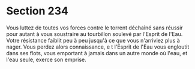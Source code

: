 # Section 234

Vous luttez de toutes vos forces contre le torrent déchaîné sans
réussir pour autant à vous soustraire au tourbillon soulevé par
l'Esprit de l'Eau. Votre résistance faiblit peu à peu jusqu'à ce que
vous n'arriviez plus à nager. Vous perdez alors connaissance, e t
l'Esprit de l'Eau vous engloutit dans ses flots, vous emportant à
jamais dans un autre monde où l'eau, et l'eau seule, exerce son
emprise.